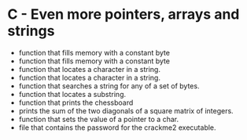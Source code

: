 # C - Even more pointers, arrays and strings
* function that fills memory with a constant byte
* function that fills memory with a constant byte
* function that locates a character in a string.
* function that locates a character in a string.
* function that searches a string for any of a set of bytes.
* function that locates a substring.
* function that prints the chessboard
* prints the sum of the two diagonals of a square matrix of integers.
* function that sets the value of a pointer to a char.
* file that contains the password for the crackme2 executable.

